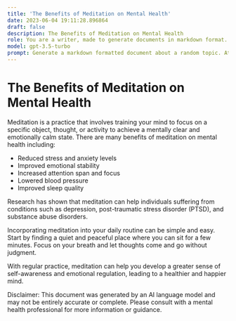 ```yaml
---
title: 'The Benefits of Meditation on Mental Health'
date: 2023-06-04 19:11:28.896864
draft: false
description: The Benefits of Meditation on Mental Health
role: You are a writer, made to generate documents in markdown format. It is very important that all of the documents you generate are in valid markdown format.
model: gpt-3.5-turbo
prompt: Generate a markdown formatted document about a random topic. At the bottom, include a disclaimer explaining that the document was generated by you. The first line of the document should be the title. Make sure that the entire document is in proper markdown format, using a mix of various tags to make the document visually appealing.
---
```


# The Benefits of Meditation on Mental Health

Meditation is a practice that involves training your mind to focus on a specific object, thought, or activity to achieve a mentally clear and emotionally calm state. There are many benefits of meditation on mental health including:

- Reduced stress and anxiety levels
- Improved emotional stability
- Increased attention span and focus
- Lowered blood pressure
- Improved sleep quality

Research has shown that meditation can help individuals suffering from conditions such as depression, post-traumatic stress disorder (PTSD), and substance abuse disorders.

Incorporating meditation into your daily routine can be simple and easy. Start by finding a quiet and peaceful place where you can sit for a few minutes. Focus on your breath and let thoughts come and go without judgment.

With regular practice, meditation can help you develop a greater sense of self-awareness and emotional regulation, leading to a healthier and happier mind.

Disclaimer: This document was generated by an AI language model and may not be entirely accurate or complete. Please consult with a mental health professional for more information or guidance.